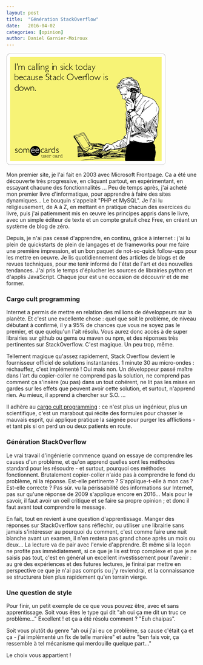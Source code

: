 ```yaml
---
layout: post
title:  "Génération StackOverflow"
date:   2016-04-02
categories: [opinion]
author: Daniel Garnier-Moiroux
---
```


<div id="cover-pic" class="text-center">
    <img src="/assets/2016-04-02-generation-stackoverflow.png" title="Stackoverflow is down !" />
</div>


Mon premier site, je l'ai fait en 2003 avec Microsoft Frontpage. Ca a été une découverte très progressive, en cliquant partout, en expérimentant, en essayant chacune des fonctionnalités ... Peu de temps après, j'ai acheté mon premier livre d'informatique, pour apprendre à faire des sites dynamiques... Le bouquin s'appelait "PHP et MySQL". Je l'ai lu religieusement, de A à Z, en mettant en pratique chacun des exercices du livre, puis j'ai patiemment mis en œuvre les principes appris dans le livre, avec un simple éditeur de texte et un compte gratuit chez Free, en créant un système de blog de zéro.

Depuis, je n'ai pas cessé d'apprendre, en continu, grâce à internet : j'ai lu plein de quickstarts de plein de langages et de frameworks pour me faire une première impression, et un bon paquet de not-so-quick follow-ups pour les mettre en oeuvre. Je lis quotidiennement des articles de blogs et de revues techniques, pour me tenir informé de l'état de l'art et des nouvelles tendances. J'ai pris le temps d'éplucher les sources de librairies python et d'applis JavaScript. Chaque jour est une occasion de découvrir et de me former.

### Cargo cult programming
Internet a permis de mettre en relation des millions de développeurs sur la planète. Et c'est une excellente chose : quel que soit le problème, de niveau débutant à confirmé, il y a 95% de chances que vous ne soyez pas le premier, et que quelqu'un l'ait résolu. Vous aurez donc accès à de super librairies sur github ou gems ou maven ou npm, et des réponses très pertinentes sur StackOverflow. C'est magique. Un peu trop, même.

Tellement magique qu'assez rapidement, Stack Overflow devient le fournisseur officiel de solutions instantanées. 1 minute 30 au micro-ondes : réchauffez, c'est implémenté !
Oui mais non. Un développeur passé maître dans l'art du copier-coller ne comprend pas la solution, ne comprend pas comment ça s'insère (ou pas) dans un tout cohérent, ne lit pas les mises en gardes sur les effets que peuvent avoir cette solution, et surtout, n'apprend rien. Au mieux, il apprend à chercher sur S.O. ...

Il adhère au <a href ="https://en.wikipedia.org/wiki/Cargo_cult_science" target="_blank">cargo cult programming</a> : ce n'est plus un ingénieur, plus un scientifique, c'est un marabout qui récite des formules pour chasser le mauvais esprit, qui applique pratique la saignée pour purger les afflictions - et tant pis si on perd un ou deux patients en route.

### Génération StackOverflow
Le vrai travail d'ingénierie commence quand on essaye de comprendre les causes d'un problème, et qu'on apprend quelles sont les méthodes standard pour les résoudre - et surtout, pourquoi ces méthodes fonctionnent. Brutalement copier-coller n'aide pas à comprendre le fond du problème, ni la réponse. Est-elle pertinente ? S'applique-t-elle à mon cas ? Est-elle correcte ? Pas sûr. vu la périssabilité des informations sur Internet, pas sur qu'une réponse de 2009 s'applique encore en 2016... Mais pour le savoir, il faut avoir un oeil critique et se faire sa propre opinion ; et donc il faut avant tout comprendre le message.

En fait, tout en revient à une question d'apprentissage. Manger des réponses sur StackOverflow sans réfléchir, ou utiliser une librairie sans jamais s'intéresser au pourquoi du comment, c'est comme faire une nuit blanche avant un examen, il n'en restera pas grand chose après un mois ou deux... La lecture va de pair avec l'envie d'apprendre. Et même si la leçon ne profite pas immédiatement, si ce que je lis est trop complexe et que je ne saisis pas tout, c'est en général un excellent investissement pour l'avenir : au gré des expériences et des futures lectures, je finirai par mettre en perspective ce que je n'ai pas compris ou j'y reviendrai, et la connaissance se structurera bien plus rapidement qu'en terrain vierge.

### Une question de style
Pour finir, un petit exemple de ce que vous pouvez être, avec et sans apprentissage. Soit vous êtes le type qui dit "ah oui ça me dit un truc ce problème..." Excellent ! et ça a été résolu comment ? "Euh chaipas".

Soit vous plutôt du genre "ah oui j'ai eu ce problème, sa cause c'était ça et ça - j'ai implémenté un fix de telle manière" et autre "ben fais voir, ça ressemble à tel mécanisme qui merdouille quelque part..."

Le choix vous appartient !
